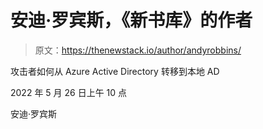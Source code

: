 # 安迪·罗宾斯，《新书库》的作者

> 原文：<https://thenewstack.io/author/andyrobbins/>

攻击者如何从 Azure Active Directory 转移到本地 AD

2022 年 5 月 26 日上午 10 点

安迪·罗宾斯